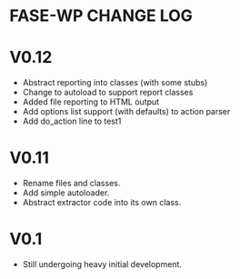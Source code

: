 # FASE-WP CHANGE LOG

# V0.12
- Abstract reporting into classes (with some stubs)
- Change to autoload to support report classes
- Added file reporting to HTML output
- Add options list support (with defaults) to action parser
- Add do_action line to test1

# V0.11 
- Rename files and classes. 
- Add simple autoloader. 
- Abstract extractor code into its own class.

# V0.1
- Still undergoing heavy initial development.